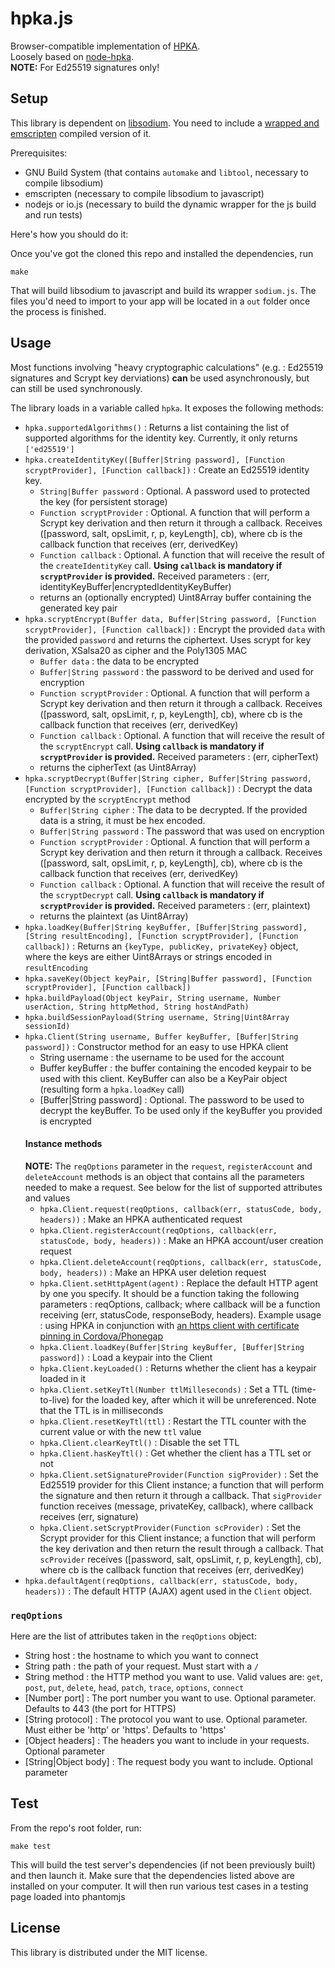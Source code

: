 # hpka.js

Browser-compatible implementation of [HPKA](https://github.com/Mowje/hpka).  
Loosely based on [node-hpka](https://github.com/Mowje/node-hpka).  
__NOTE:__ For Ed25519 signatures only!

## Setup

This library is dependent on [libsodium](https://github.com/jedisct1/libsodium). You need to include a [wrapped and emscripten](https://github.com/jedisct1/libsodium.js) compiled version of it.

Prerequisites:
* GNU Build System (that contains `automake` and `libtool`, necessary to compile libsodium)
* emscripten (necessary to compile libsodium to javascript)
* nodejs or io.js (necessary to build the dynamic wrapper for the js build and run tests)

Here's how you should do it:

Once you've got the cloned this repo and installed the dependencies, run
```shell
make
```
That will build libsodium to javascript and build its wrapper `sodium.js`. The files you'd need to import to your app will be located in a `out` folder once the process is finished.

## Usage

Most functions involving "heavy cryptographic calculations" (e.g. : Ed25519 signatures and Scrypt key derviations) __can__ be used asynchronously, but can still be used synchronously.

The library loads in a variable called `hpka`. It exposes the following methods:

* `hpka.supportedAlgorithms()` : Returns a list containing the list of supported algorithms for the identity key. Currently, it only returns `['ed25519']`
* `hpka.createIdentityKey([Buffer|String password], [Function scryptProvider], [Function callback])` : Create an Ed25519 identity key.
    * `String|Buffer password` : Optional. A password used to protected the key (for persistent storage)
    * `Function scryptProvider` : Optional. A function that will perform a Scrypt key derivation and then return it through a callback. Receives ([password, salt, opsLimit, r, p, keyLength], cb), where cb is the callback function that receives (err, derivedKey)
    * `Function callback` : Optional. A function that will receive the result of the `createIdentityKey` call. __Using `callback` is mandatory if `scryptProvider` is provided.__ Received parameters : (err, identityKeyBuffer|encryptedIdentityKeyBuffer)
    * returns an (optionally encrypted) Uint8Array buffer containing the generated key pair
* `hpka.scryptEncrypt(Buffer data, Buffer|String password, [Function scryptProvider], [Function callback])` : Encrypt the provided `data` with the provided `password` and returns the ciphertext. Uses scrypt for key derivation, XSalsa20 as cipher and the Poly1305 MAC
	* `Buffer data` : the data to be encrypted
	* `Buffer|String password` : the password to be derived and used for encryption
    * `Function scryptProvider` : Optional. A function that will perform a Scrypt key derivation and then return it through a callback. Receives ([password, salt, opsLimit, r, p, keyLength], cb), where cb is the callback function that receives (err, derivedKey)
    * `Function callback` : Optional. A function that will receive the result of the `scryptEncrypt` call. __Using `callback` is mandatory if `scryptProvider` is provided.__ Received parameters : (err, cipherText)
	* returns the cipherText (as Uint8Array)
* `hpka.scryptDecrypt(Buffer|String cipher, Buffer|String password, [Function scryptProvider], [Function callback])` : Decrypt the data encrypted by the `scryptEncrypt` method
	* `Buffer|String cipher` : The data to be decrypted. If the provided data is a string, it must be hex encoded.
	* `Buffer|String password` : The password that was used on encryption
    * `Function scryptProvider` : Optional. A function that will perform a Scrypt key derivation and then return it through a callback. Receives ([password, salt, opsLimit, r, p, keyLength], cb), where cb is the callback function that receives (err, derivedKey)
    * `Function callback` : Optional. A function that will receive the result of the `scryptDecrypt` call. __Using `callback` is mandatory if `scryptProvider` is provided.__ Received parameters : (err, plaintext)
	* returns the plaintext (as Uint8Array)
* `hpka.loadKey(Buffer|String keyBuffer, [Buffer|String password], [String resultEncoding], [Function scryptProvider], [Function callback])` : Returns an `{keyType, publicKey, privateKey}` object, where the keys are either Uint8Arrays or strings encoded in `resultEncoding`
* `hpka.saveKey(Object keyPair, [String|Buffer password], [Function scryptProvider], [Function callback])`
* `hpka.buildPayload(Object keyPair, String username, Number userAction, String httpMethod, String hostAndPath)`
* `hpka.buildSessionPayload(String username, String|Uint8Array sessionId)`
* `hpka.Client(String username, Buffer keyBuffer, [Buffer|String password])` : Constructor method for an easy to use HPKA client  
	* String username : the username to be used for the account
	* Buffer keyBuffer : the buffer containing the encoded keypair to be used with this client. KeyBuffer can also be a KeyPair object (resulting form a `hpka.loadKey` call)
	* [Buffer|String password] : Optional. The password to be used to decrypt the keyBuffer. To be used only if the keyBuffer you provided is encrypted  
	#### Instance methods
	__NOTE:__ The `reqOptions` parameter in the `request`, `registerAccount` and `deleteAccount` methods is an object that contains all the parameters needed to make a request. See below for the list of supported attributes and values
	* `hpka.Client.request(reqOptions, callback(err, statusCode, body, headers))` : Make an HPKA authenticated request
	* `hpka.Client.registerAccount(reqOptions, callback(err, statusCode, body, headers))` : Make an HPKA account/user creation request
	* `hpka.Client.deleteAccount(reqOptions, callback(err, statusCode, body, headers))` : Make an HPKA user deletion request
	* `hpka.Client.setHttpAgent(agent)` : Replace the default HTTP agent by one you specify. It should be a function taking the following parameters : reqOptions, callback; where callback will be a function receiving (err, statusCode, responseBody, headers). Example usage : using HPKA in conjunction with [an https client with certificate pinning in Cordova/Phonegap](https://github.com/LockateMe/PinnedHTTPS-Phonegap-Plugin)
	* `hpka.Client.loadKey(Buffer|String keyBuffer, [Buffer|String password])` : Load a keypair into the Client
	* `hpka.Client.keyLoaded()` : Returns whether the client has a keypair loaded in it
	* `hpka.Client.setKeyTtl(Number ttlMilleseconds)` : Set a TTL (time-to-live) for the loaded key, after which it will be unreferenced. Note that the TTL is in milliseconds
	* `hpka.Client.resetKeyTtl(ttl)` : Restart the TTL counter with the current value or with the new `ttl` value
	* `hpka.Client.clearKeyTtl()` : Disable the set TTL
	* `hpka.Client.hasKeyTtl()` : Get whether the client has a TTL set or not
    * `hpka.Client.setSignatureProvider(Function sigProvider)` : Set the Ed25519 provider for this Client instance; a function that will perform the signature and then return it through a callback. That `sigProvider` function receives (message, privateKey, callback), where callback receives (err, signature)
    * `hpka.Client.setScryptProvider(Function scProvider)` : Set the Scrypt provider for this Client instance; a function that will perform the key derivation and then return the result through a callback. That `scProvider` receives ([password, salt, opsLimit, r, p, keyLength], cb), where cb is the callback function that receives (err, derivedKey)
* `hpka.defaultAgent(reqOptions, callback(err, statusCode, body, headers))` : The default HTTP (AJAX) agent used in the `Client` object.

### `reqOptions`

Here are the list of attributes taken in the `reqOptions` object:
* String host : the hostname to which you want to connect
* String path : the path of your request. Must start with a `/`
* String method : the HTTP method you want to use. Valid values are: `get`, `post`, `put`, `delete`, `head`, `patch`, `trace`, `options`, `connect`
* [Number port] : The port number you want to use. Optional parameter. Defaults to 443 (the port for HTTPS)
* [String protocol] : The protocol you want to use. Optional parameter. Must either be 'http' or 'https'. Defaults to 'https'
* [Object headers] : The headers you want to include in your requests. Optional parameter
* [String|Object body] : The request body you want to include. Optional parameter

## Test

From the repo's root folder, run:
```shell
make test
```

This will build the test server's dependencies (if not been previously built) and then launch it. Make sure that the dependencies listed above are installed on your computer. It will then run various test cases in a testing page loaded into phantomjs

## License

This library is distributed under the MIT license.
